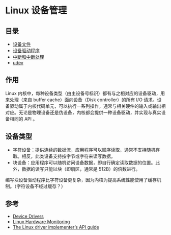 # Linux 设备管理

## 目录

* [设备文件](device-file.md)
* [设备驱动程序](drivers/README.md)
* [中断和中断处理](interrupt/README.md)
* [udev](udev/README.md)

## 作用

Linux 内核中，每种设备类型（由主设备号标识）都有与之相对应的设备驱动，用来处理（来自 buffer cache）面向设备（Disk controller）的所有 I/O 请求。设备驱动属于内核代码单元，可以执行一系列操作，通常与相关硬件的输入或输出相对应。无论是物理设备还是伪设备，内核都会提供一种设备驱动，并实现与真实设备相同的 API 。

## 设备类型

* 字符设备：提供连续的数据流，应用程序可以顺序读取，通常不支持随机存取。相反，此类设备支持按字节或字符来读写数据。
* 块设备：应用程序可以随机访问设备数据，即自行确定读取数据的位置。此外，数据的读写只能以块（即扇区，通常是 512B）的倍数进行。

编写块设备驱动程序比字符设备更复杂，因为内核为提高系统性能使用了缓存机制。（字符设备不经过缓存？）

## 参考

* [Device Drivers](https://www.tldp.org/LDP/tlk/dd/drivers.html)
* [Linux Hardware Monitoring](https://www.kernel.org/doc/html/latest/hwmon/index.html)
* [The Linux driver implementer’s API guide](https://www.kernel.org/doc/html/latest/driver-api/index.html)